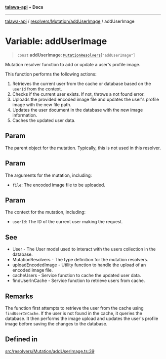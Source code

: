[**talawa-api**](../../../../README.md) • **Docs**

***

[talawa-api](../../../../modules.md) / [resolvers/Mutation/addUserImage](../README.md) / addUserImage

# Variable: addUserImage

> `const` **addUserImage**: [`MutationResolvers`](../../../../types/generatedGraphQLTypes/type-aliases/MutationResolvers.md)\[`"addUserImage"`\]

Mutation resolver function to add or update a user's profile image.

This function performs the following actions:
1. Retrieves the current user from the cache or database based on the `userId` from the context.
2. Checks if the current user exists. If not, throws a not found error.
3. Uploads the provided encoded image file and updates the user's profile image with the new file path.
4. Updates the user document in the database with the new image information.
5. Caches the updated user data.

## Param

The parent object for the mutation. Typically, this is not used in this resolver.

## Param

The arguments for the mutation, including:
  - `file`: The encoded image file to be uploaded.

## Param

The context for the mutation, including:
  - `userId`: The ID of the current user making the request.

## See

 - User - The User model used to interact with the users collection in the database.
 - MutationResolvers - The type definition for the mutation resolvers.
 - uploadEncodedImage - Utility function to handle the upload of an encoded image file.
 - cacheUsers - Service function to cache the updated user data.
 - findUserInCache - Service function to retrieve users from cache.

## Remarks

The function first attempts to retrieve the user from the cache using `findUserInCache`.
If the user is not found in the cache, it queries the database.
It then performs the image upload and updates the user's profile image before saving the changes to the database.

## Defined in

[src/resolvers/Mutation/addUserImage.ts:39](https://github.com/PalisadoesFoundation/talawa-api/blob/3bacbf38707ebd3e3e5f1bc5b4cc7aa3b2adc169/src/resolvers/Mutation/addUserImage.ts#L39)
